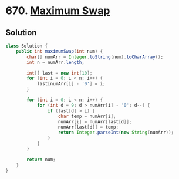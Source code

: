# 670. [Maximum Swap](https://leetcode.com/problems/maximum-swap/description/?envType=daily-question&envId=2024-10-17)

## Solution

```java
class Solution {
    public int maximumSwap(int num) {
        char[] numArr = Integer.toString(num).toCharArray();
        int n = numArr.length;

        int[] last = new int[10];
        for (int i = 0; i < n; i++) {
            last[numArr[i] - '0'] = i;
        }

        for (int i = 0; i < n; i++) {
            for (int d = 9; d > numArr[i] - '0'; d--) {
                if (last[d] > i) {
                    char temp = numArr[i];
                    numArr[i] = numArr[last[d]];
                    numArr[last[d]] = temp;
                    return Integer.parseInt(new String(numArr));
                }
            }
        }

        return num;
    }
}
```
